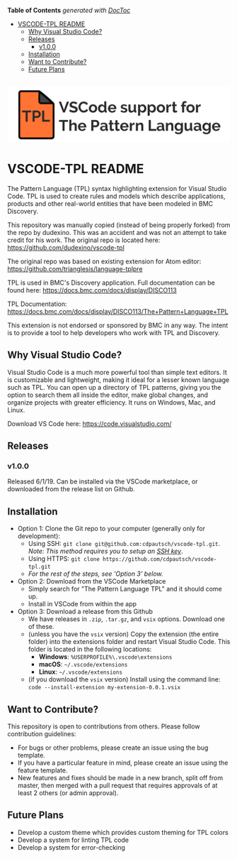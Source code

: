 <!-- START doctoc generated TOC please keep comment here to allow auto update -->
<!-- DON'T EDIT THIS SECTION, INSTEAD RE-RUN doctoc TO UPDATE -->
**Table of Contents**  *generated with [DocToc](https://github.com/thlorenz/doctoc)*

- [VSCODE-TPL README](#vscode-tpl-readme)
  - [Why Visual Studio Code?](#why-visual-studio-code)
  - [Releases](#releases)
    - [v1.0.0](#v100)
  - [Installation](#installation)
  - [Want to Contribute?](#want-to-contribute)
  - [Future Plans](#future-plans)

<!-- END doctoc generated TOC please keep comment here to allow auto update -->
<!-- Usage: use `doctoc README.md` and `doctoc CHANGELOG.md`, do NOT use `doctoc .` -->

<p align="center">
  <br />
  <a title="Learn more about VSCode TPL" href="https://github.com/cdpautsch/vscode-tpl"><img src="https://raw.githubusercontent.com/cdpautsch/vscode-tpl/master/images/readme-icon.png" alt="VSCode TPL Logo" /></a>
</p>

# VSCODE-TPL README

The Pattern Language (TPL) syntax highlighting extension for Visual Studio Code. TPL is used to create rules and models which describe applications, products and other real-world entities that have been modeled in BMC Discovery.

This repository was manually copied (instead of being properly forked) from the repo by dudexino. This was an accident and was not an attempt to take credit for his work. The original repo is located here: https://github.com/dudexino/vscode-tpl

The original repo was based on existing extension for Atom editor: https://github.com/trianglesis/language-tplpre

TPL is used in BMC's Discovery application. Full documentation can be found here: https://docs.bmc.com/docs/display/DISCO113

TPL Documentation: https://docs.bmc.com/docs/display/DISCO113/The+Pattern+Language+TPL

This extension is not endorsed or sponsored by BMC in any way. The intent is to provide a tool to help developers who work with TPL and Discovery.

## Why Visual Studio Code?
Visual Studio Code is a much more powerful tool than simple text editors. It is customizable and lightweight, making it ideal for a lesser known language such as TPL. You can open up a directory of TPL patterns, giving you the option to search them all inside the editor, make global changes, and organize projects with greater efficiency. It runs on Windows, Mac, and Linux.

Download VS Code here: https://code.visualstudio.com/

## Releases
### v1.0.0
Released 6/1/19. Can be installed via the VSCode marketplace, or downloaded from the release list on Github.

## Installation
* Option 1: Clone the Git repo to your computer (generally only for development):
  * Using SSH: `git clone git@github.com:cdpautsch/vscode-tpl.git`. _Note: This method requires you to setup an [SSH key](https://help.github.com/en/articles/connecting-to-github-with-ssh)_.
  * Using HTTPS: `git clone https://github.com/cdpautsch/vscode-tpl.git`
  * _For the rest of the steps, see 'Option 3' below._
* Option 2: Download from the VSCode Marketplace
  * Simply search for "The Pattern Language TPL" and it should come up.
  * Install in VSCode from within the app
* Option 3: Download a release from this Github
  * We have releases in `.zip`, `.tar.gz`, and `vsix` options. Download one of these.
  * (unless you have the `vsix` version) Copy the extension (the entire folder) into the extensions folder and restart Visual Studio Code. This folder is located in the following locations:
    * __Windows__: `%USERPROFILE%\.vscode\extensions`
    * __macOS__: `~/.vscode/extensions`
    * __Linux__: `~/.vscode/extensions`
  * (if you download the `vsix` version) Install using the command line: `code --install-extension my-extension-0.0.1.vsix`

## Want to Contribute?
This repository is open to contributions from others. Please follow contribution guidelines:
* For bugs or other problems, please create an issue using the bug template.
* If you have a particular feature in mind, please create an issue using the feature template.
* New features and fixes should be made in a new branch, split off from master, then merged with a pull request that requires approvals of at least 2 others (or admin approval).

## Future Plans
* Develop a custom theme which provides custom theming for TPL colors
* Develop a system for linting TPL code
* Develop a system for error-checking
